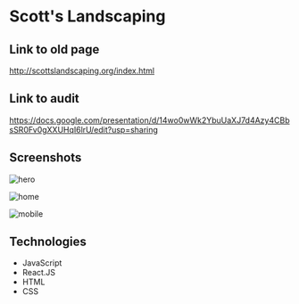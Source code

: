 # Scott's Landscaping

## Link to old page
http://scottslandscaping.org/index.html

## Link to audit
https://docs.google.com/presentation/d/14wo0wWk2YbuUaXJ7d4Azy4CBbsSR0Fv0gXXUHqI6lrU/edit?usp=sharing

## Screenshots

![hero](https://imgur.com/CW7oxI5.jpg)

![home](https://imgur.com/6meBhDo.jpg)

![mobile](https://imgur.com/oFEqvTQ.jpg)

## Technologies

- JavaScript
- React.JS
- HTML
- CSS
